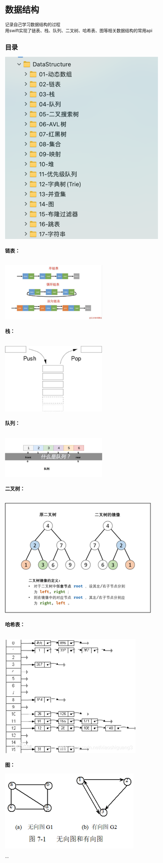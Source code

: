 # 数据结构

记录自己学习数据结构的过程<br/>
用swift实现了链表、栈、队列、二叉树、哈希表、图等相关数据结构的常用api

## 目录
<img src="https://github.com/izhangsheng/dataStructure/blob/master/picture/snapshot.png"><br/>


### 链表：<br/><br/>
<img src="https://github.com/izhangsheng/dataStructure/blob/master/picture/linkedlist.jpg" width="320"><br/>

### 栈：<br/><br/>
<img src="https://github.com/izhangsheng/dataStructure/blob/master/picture/stack.png" width="320"><br/>

### 队列：<br/><br/>
<img src="https://github.com/izhangsheng/dataStructure/blob/master/picture/queue.jpg" width="320"><br/>


### 二叉树：<br/><br/>
<img src="https://github.com/izhangsheng/dataStructure/blob/master/picture/tree.png" width=480><br/>



### 哈希表：<br/><br/>
<img src="https://github.com/izhangsheng/dataStructure/blob/master/picture/hashmap.png"><br/>


### 图：<br/>
<img src="https://github.com/izhangsheng/dataStructure/blob/master/picture/graph.png"><br/>


...



